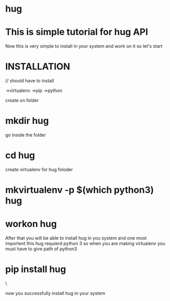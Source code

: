 # hug
<h1> This is simple tutorial for hug API</h1>

Now this is very simple to install in your system and work on it 
so let's start 


<h1>INSTALLATION</h1>

// should have to install <p>->virtualenv
                          ->pip
                          ->python </p>
                          
                        



create on folder 

<h1>mkdir hug </h1>
go inside the folder

<h1> cd hug </h1>

create virtualenv for hug foloder

<h1>mkvirtualenv -p $(which python3) hug </h1> 

 <h1>workon hug </h1>

After that you will be able to install hug in you system and  one most importent this hug requierd python 3 so when you are making virtualenv you must have to give path of python3


<h1> pip install hug </h1>

\\

now you successfully install hug in your system



